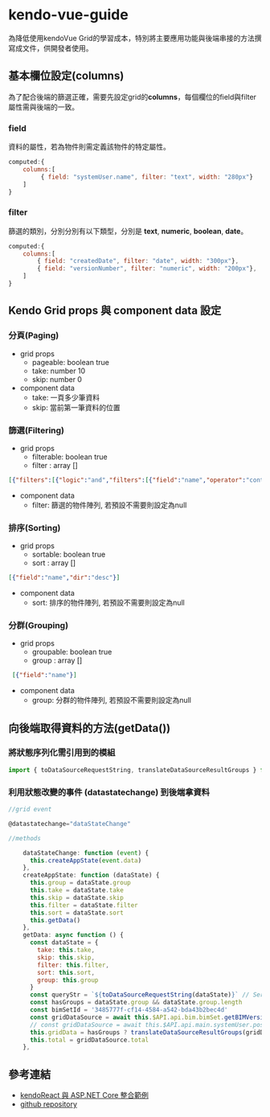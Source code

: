 # kendo-vue-guide

為降低使用kendoVue Grid的學習成本，特別將主要應用功能與後端串接的方法撰寫成文件，供開發者使用。


## 基本欄位設定(columns)

為了配合後端的篩選正確，需要先設定grid的**columns**，每個欄位的field與filter屬性需與後端的一致。

### field

資料的屬性，若為物件則需定義該物件的特定屬性。

``` javascript
computed:{
    columns:[
         { field: "systemUser.name", filter: "text", width: "280px"}
    ]
}
```

### filter

篩選的類別，分別分別有以下類型，分別是 **text**, **numeric**, **boolean**, **date**。

``` javascript
computed:{
    columns:[
        { field: "createdDate", filter: "date", width: "300px"},
        { field: "versionNumber", filter: "numeric", width: "200px"},
    ]
}
```
## Kendo Grid props 與 component data 設定
### 分頁(Paging)

- grid props
    - pageable: boolean true
    - take: number 10
    - skip: number 0
- component data
    - take: 一頁多少筆資料
    - skip: 當前第一筆資料的位置
### 篩選(Filtering)

- grid props
    - filterable: boolean true
    - filter : array []

```json
[{"filters":[{"logic":"and","filters":[{"field":"name","operator":"contains","value":"rac"}]}],"logic":"and"}]
```
- component data
    - filter: 篩選的物件陣列, 若預設不需要則設定為null
### 排序(Sorting)

- grid props
    - sortable: boolean true
    - sort : array []

```json
[{"field":"name","dir":"desc"}]
```

- component data
    - sort: 排序的物件陣列, 若預設不需要則設定為null
### 分群(Grouping)

- grid props
    - groupable: boolean true
    - group : array []

```json
 [{"field":"name"}]
```
- component data
    - group: 分群的物件陣列, 若預設不需要則設定為null




## 向後端取得資料的方法(getData())
### 將狀態序列化需引用到的模組

```javascript
import { toDataSourceRequestString, translateDataSourceResultGroups } from '@progress/kendo-data-query';
```

### 利用狀態改變的事件 (datastatechange) 到後端拿資料

``` javascript
//grid event

@datastatechange="dataStateChange"
```

```javascript
//methods

    dataStateChange: function (event) {
      this.createAppState(event.data)
    },
    createAppState: function (dataState) {
      this.group = dataState.group
      this.take = dataState.take
      this.skip = dataState.skip
      this.filter = dataState.filter
      this.sort = dataState.sort
      this.getData()
    },
    getData: async function () {
      const dataState = {
        take: this.take,
        skip: this.skip,
        filter: this.filter,
        sort: this.sort,
        group: this.group
      }
      const queryStr = `${toDataSourceRequestString(dataState)}` // Serialize the state.
      const hasGroups = dataState.group && dataState.group.length
      const bimSetId = '3485777f-cf14-4584-a542-bda43b2bec4d'
      const gridDataSource = await this.$API.api.bim.bimSet.getBIMVersions(bimSetId, queryStr).then(res => res.data)
      // const gridDataSource = await this.$API.api.main.systemUser.post(queryStr).then(res => res.data)
      this.gridData = hasGroups ? translateDataSourceResultGroups(gridDataSource.data) : gridDataSource.data
      this.total = gridDataSource.total
    },
```



## 參考連結

- [kendoReact 與 ASP.NET Core 整合範例](https://www.telerik.com/kendo-react-ui/components/dataquery/mvc-integration/)
- [github repository](https://github.com/SyncoBox/kendo-vue-grid-server-side-operation-demo)